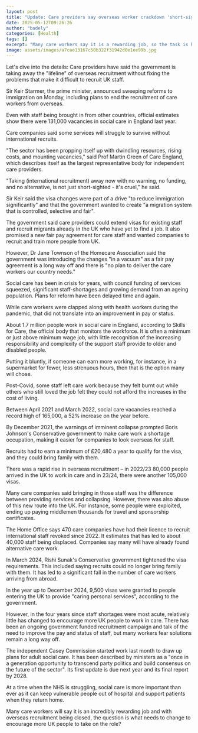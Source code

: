 ```yaml
---
layout: post
title: "Update: Care providers say overseas worker crackdown 'short-sighted'"
date: 2025-05-12T09:26:26
author: "badely"
categories: [Health]
tags: []
excerpt: "Many care workers say it is a rewarding job, so the task is how to get more people in the UK to apply."
image: assets/images/a7cae13167c50b322f31942d0e1ee99b.jpg
---
```


Let's dive into the details: Care providers have said the government is taking away the "lifeline" of overseas recruitment without fixing the problems that make it difficult to recruit UK staff.

Sir Keir Starmer, the prime minister, announced sweeping reforms to immigration on Monday, including plans to end the recruitment of care workers from overseas. 

Even with staff being brought in from other countries, official estimates show there were 131,000 vacancies in social care in England last year. 

Care companies said some services will struggle to survive without international recruits.

"The sector has been propping itself up with dwindling resources, rising costs, and mounting vacancies," said Prof Martin Green of Care England, which describes itself as the largest representative body for independent care providers.

"Taking (international recruitment) away now with no warning, no funding, and no alternative, is not just short-sighted - it's cruel," he said.

Sir Keir said the visa changes were part of a drive "to reduce immigration significantly" and that the government wanted to create "a migration system that is controlled, selective and fair".

The government said care providers could extend visas for existing staff and recruit migrants already in the UK who have yet to find a job. It also promised a new fair pay agreement for care staff and wanted companies to recruit and train more people from UK.

However, Dr Jane Townson of the Homecare Association said the government was introducing the changes "in a vacuum" as a fair pay agreement is a long way off and there is "no plan to deliver the care workers our country needs."

Social care has been in crisis for years, with council funding of services squeezed, significant staff-shortages and growing demand from an ageing population. Plans for reform have been delayed time and again.

While care workers were clapped along with health workers during the pandemic, that did not translate into an improvement in pay or status.

About 1.7 million people work in social care in England, according to Skills for Care, the official body that monitors the workforce. It is often a minimum or just above minimum wage job, with little recognition of the increasing responsibility and complexity of the support staff provide to older and disabled people.

Putting it bluntly, if someone can earn more working, for instance, in a supermarket for fewer, less strenuous hours, then that is the option many will chose.

Post-Covid, some staff left care work because they felt burnt out while others who still loved the job felt they could not afford the increases in the cost of living.

Between April 2021 and March 2022, social care vacancies reached a record high of 165,000, a 52% increase on the year before.

By December 2021, the warnings of imminent collapse prompted Boris Johnson's Conservative government to make care work a shortage occupation, making it easier for companies to look overseas for staff. 

Recruits had to earn a minimum of £20,480 a year to qualify for the visa, and they could bring family with them.

There was a rapid rise in overseas recruitment – in 2022/23 80,000 people arrived in the UK to work in care and in 23/24, there were another 105,000 visas.

Many care companies said bringing in those staff was the difference between providing services and collapsing. However, there was also abuse of this new route into the UK. For instance, some people were exploited, ending up paying middlemen thousands for travel and sponsorship certificates.

The Home Office says 470 care companies have had their licence to recruit international staff revoked since 2022. It estimates that has led to about 40,000 staff being displaced. Companies say many will have already found alternative care work.

In March 2024, Rishi Sunak's Conservative government tightened the visa requirements. This included saying recruits could no longer bring family with them. It has led to a significant fall in the number of care workers arriving from abroad.

In the year up to December 2024, 9,500 visas were granted to people entering the UK to provide "caring personal services", according to the government.

However, in the four years since staff shortages were most acute, relatively little has changed to encourage more UK people to work in care. There has been an ongoing government funded recruitment campaign and talk of the need to improve the pay and status of staff, but many workers fear solutions remain a long way off.

The independent Casey Commission started work last month to draw up plans for adult social care. It has been described by ministers as a "once in a generation opportunity to transcend party politics and build consensus on the future of the sector". Its first update is due next year and its final report by 2028.

At a time when the NHS is struggling, social care is more important than ever as it can keep vulnerable people out of hospital and support patients when they return home.

Many care workers will say it is an incredibly rewarding job and with overseas recruitment being closed, the question is what needs to change to encourage more UK people to take on the role?

